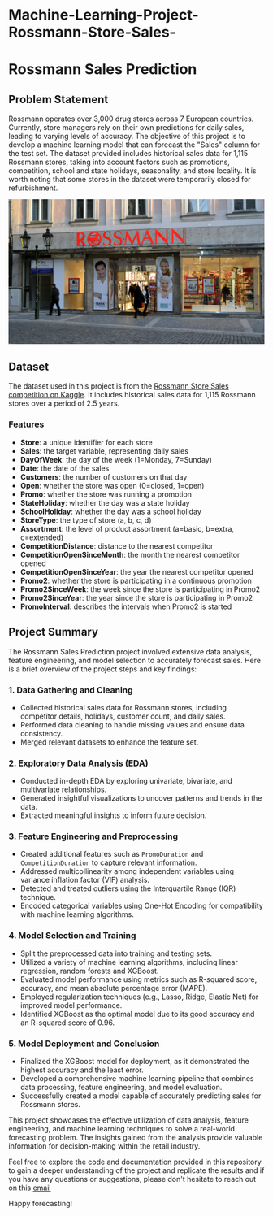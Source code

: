 # Machine-Learning-Project-Rossmann-Store-Sales-
# Rossmann Sales Prediction

## Problem Statement

Rossmann operates over 3,000 drug stores across 7 European countries. Currently, store managers rely on their own predictions for daily sales, leading to varying levels of accuracy. The objective of this project is to develop a machine learning model that can forecast the "Sales" column for the test set. The dataset provided includes historical sales data for 1,115 Rossmann stores, taking into account factors such as promotions, competition, school and state holidays, seasonality, and store locality. It is worth noting that some stores in the dataset were temporarily closed for refurbishment.

![Sales Predictions](rossman_sales_Store.png)

## Dataset

The dataset used in this project is from the [Rossmann Store Sales competition on Kaggle](https://www.kaggle.com/c/rossmann-store-sales). It includes historical sales data for 1,115 Rossmann stores over a period of 2.5 years.

### Features

- **Store**: a unique identifier for each store
- **Sales**: the target variable, representing daily sales
- **DayOfWeek**: the day of the week (1=Monday, 7=Sunday)
- **Date**: the date of the sales
- **Customers**: the number of customers on that day
- **Open**: whether the store was open (0=closed, 1=open)
- **Promo**: whether the store was running a promotion
- **StateHoliday**: whether the day was a state holiday
- **SchoolHoliday**: whether the day was a school holiday
- **StoreType**: the type of store (a, b, c, d)
- **Assortment**: the level of product assortment (a=basic, b=extra, c=extended)
- **CompetitionDistance**: distance to the nearest competitor
- **CompetitionOpenSinceMonth**: the month the nearest competitor opened
- **CompetitionOpenSinceYear**: the year the nearest competitor opened
- **Promo2**: whether the store is participating in a continuous promotion
- **Promo2SinceWeek**: the week since the store is participating in Promo2
- **Promo2SinceYear**: the year since the store is participating in Promo2
- **PromoInterval**: describes the intervals when Promo2 is started

## Project Summary

The Rossmann Sales Prediction project involved extensive data analysis, feature engineering, and model selection to accurately forecast sales. Here is a brief overview of the project steps and key findings:

### 1. Data Gathering and Cleaning

- Collected historical sales data for Rossmann stores, including competitor details, holidays, customer count, and daily sales.
- Performed data cleaning to handle missing values and ensure data consistency.
- Merged relevant datasets to enhance the feature set.

### 2. Exploratory Data Analysis (EDA)

- Conducted in-depth EDA by exploring univariate, bivariate, and multivariate relationships.
- Generated insightful visualizations to uncover patterns and trends in the data.
- Extracted meaningful insights to inform future decision.

### 3. Feature Engineering and Preprocessing

- Created additional features such as `PromoDuration` and `CompetitionDuration` to capture relevant information.
- Addressed multicollinearity among independent variables using variance inflation factor (VIF) analysis.
- Detected and treated outliers using the Interquartile Range (IQR) technique.
- Encoded categorical variables using One-Hot Encoding for compatibility with machine learning algorithms.

### 4. Model Selection and Training

- Split the preprocessed data into training and testing sets.
- Utilized a variety of machine learning algorithms, including linear regression, random forests and XGBoost.
- Evaluated model performance using metrics such as R-squared score, accuracy, and mean absolute percentage error (MAPE).
- Employed regularization techniques (e.g., Lasso, Ridge, Elastic Net) for improved model performance.
- Identified XGBoost as the optimal model due to its good accuracy and an R-squared score of 0.96.

### 5. Model Deployment and Conclusion

- Finalized the XGBoost model for deployment, as it demonstrated the highest accuracy and the least error.
- Developed a comprehensive machine learning pipeline that combines data processing, feature engineering, and model evaluation.
- Successfully created a model capable of accurately predicting sales for Rossmann stores.

This project showcases the effective utilization of data analysis, feature engineering, and machine learning techniques to solve a real-world forecasting problem. The insights gained from the analysis provide valuable information for decision-making within the retail industry.


Feel free to explore the code and documentation provided in this repository to gain a deeper understanding of the project and replicate the results and if you have any questions or suggestions, please don't hesitate to reach out on this [email](jabcd.1997@gmail.com)

Happy forecasting!

